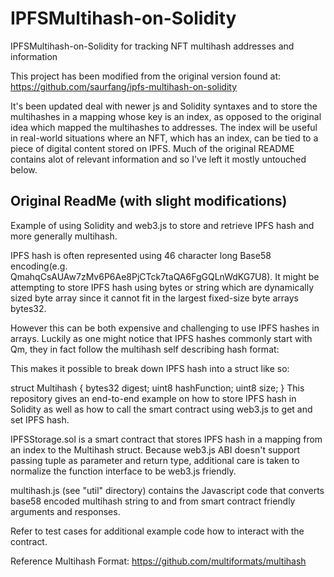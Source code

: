 # IPFSMultihash-on-Solidity
 IPFSMultihash-on-Solidity for tracking NFT multihash addresses and information
 
This project has been modified from the original version found at: https://github.com/saurfang/ipfs-multihash-on-solidity

It's been updated deal with newer js and Solidity syntaxes and to store the multihashes in a mapping whose key is an index, as opposed to the original idea which mapped the multihashes to addresses. The index will be useful in real-world situations where an NFT, which has an index, can be tied to a piece of digital content stored on IPFS. Much of the original README contains alot of relevant information and so I've left it mostly untouched below.

## Original ReadMe (with slight modifications)
Example of using Solidity and web3.js to store and retrieve IPFS hash and more generally multihash.

IPFS hash is often represented using 46 character long Base58 encoding(e.g. QmahqCsAUAw7zMv6P6Ae8PjCTck7taQA6FgGQLnWdKG7U8). It might be attempting to store IPFS hash using bytes or string which are dynamically sized byte array since it cannot fit in the largest fixed-size byte arrays bytes32.

However this can be both expensive and challenging to use IPFS hashes in arrays. Luckily as one might notice that IPFS hashes commonly start with Qm, they in fact follow the multihash self describing hash format:

 <varint hash function code><varint digest size in bytes><hash function output>
This makes it possible to break down IPFS hash into a struct like so:

  struct Multihash {
    bytes32 digest;
    uint8 hashFunction;
    uint8 size;
  }
This repository gives an end-to-end example on how to store IPFS hash in Solidity as well as how to call the smart contract using web3.js to get and set IPFS hash.

IPFSStorage.sol is a smart contract that stores IPFS hash in a mapping from an index to the Multihash struct. Because web3.js ABI doesn't support passing tuple as parameter and return type, additional care is taken to normalize the function interface to be web3.js friendly.

multihash.js (see "util" directory) contains the Javascript code that converts base58 encoded multihash string to and from smart contract friendly arguments and responses.

Refer to test cases for additional example code how to interact with the contract.

Reference
Multihash Format: https://github.com/multiformats/multihash
